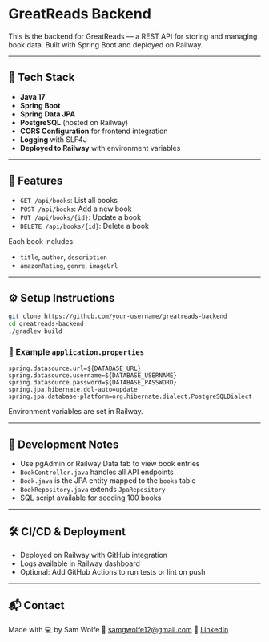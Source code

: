 # GreatReads Backend

This is the backend for GreatReads — a REST API for storing and managing book data. Built with Spring Boot and deployed on Railway.

---

## 🧠 Tech Stack

* **Java 17**
* **Spring Boot**
* **Spring Data JPA**
* **PostgreSQL** (hosted on Railway)
* **CORS Configuration** for frontend integration
* **Logging** with SLF4J
* **Deployed to Railway** with environment variables

---

## 🧩 Features

* `GET /api/books`: List all books
* `POST /api/books`: Add a new book
* `PUT /api/books/{id}`: Update a book
* `DELETE /api/books/{id}`: Delete a book

Each book includes:

* `title`, `author`, `description`
* `amazonRating`, `genre`, `imageUrl`

---

## ⚙️ Setup Instructions

```bash
git clone https://github.com/your-username/greatreads-backend
cd greatreads-backend
./gradlew build
```

### 📄 Example `application.properties`

```properties
spring.datasource.url=${DATABASE_URL}
spring.datasource.username=${DATABASE_USERNAME}
spring.datasource.password=${DATABASE_PASSWORD}
spring.jpa.hibernate.ddl-auto=update
spring.jpa.database-platform=org.hibernate.dialect.PostgreSQLDialect
```

Environment variables are set in Railway.

---

## 🧪 Development Notes

* Use pgAdmin or Railway Data tab to view book entries
* `BookController.java` handles all API endpoints
* `Book.java` is the JPA entity mapped to the `books` table
* `BookRepository.java` extends `JpaRepository`
* SQL script available for seeding 100 books

---

## 🛠 CI/CD & Deployment

* Deployed on Railway with GitHub integration
* Logs available in Railway dashboard
* Optional: Add GitHub Actions to run tests or lint on push

---

## 📬 Contact

Made with 💻 by Sam Wolfe
📧 [samgwolfe12@gmail.com](mailto:samgwolfe12@gmail.com)
🔗 [LinkedIn](https://www.linkedin.com/in/sam-wolfe-59465b186/)
